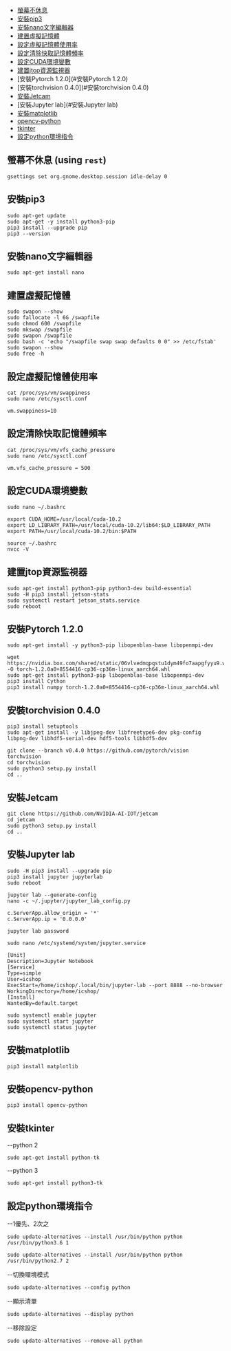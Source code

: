 - [螢幕不休息](#螢幕不休息)
- [安裝pip3](#安裝pip3)
- [安裝nano文字編輯器](#安裝nano文字編輯器)
- [建置虛擬記憶體](#建置虛擬記憶體)
- [設定虛擬記憶體使用率](#設定虛擬記憶體使用率)
- [設定清除快取記憶體頻率](#設定清除快取記憶體頻率)
- [設定CUDA環境變數](#設定CUDA環境變數)
- [建置jtop資源監視器](#建置jtop資源監視器)
- [安裝Pytorch 1.2.0](#安裝Pytorch 1.2.0)
- [安裝torchvision 0.4.0](#安裝torchvision 0.4.0)
- [安裝Jetcam](#安裝Jetcam)
- [安裝Jupyter lab](#安裝Jupyter lab)
- [安裝matplotlib](#安裝matplotlib)
- [opencv-python](#opencv-python)
- [tkinter](#tkinter)
- [設定python環境指令](#設定python環境指令)
## 螢幕不休息 (using `rest`)
```
gsettings set org.gnome.desktop.session idle-delay 0

```
## 安裝pip3
```
sudo apt-get update
sudo apt-get -y install python3-pip
pip3 install --upgrade pip
pip3 --version

```
## 安裝nano文字編輯器
```
sudo apt-get install nano

```
## 建置虛擬記憶體
```
sudo swapon --show
sudo fallocate -l 6G /swapfile
sudo chmod 600 /swapfile
sudo mkswap /swapfile
sudo swapon /swapfile
sudo bash -c 'echo "/swapfile swap swap defaults 0 0" >> /etc/fstab'
sudo swapon --show
sudo free -h

```
## 設定虛擬記憶體使用率
```
cat /proc/sys/vm/swappiness
sudo nano /etc/sysctl.conf
```
```write virtual memory use rate
vm.swappiness=10
```

## 設定清除快取記憶體頻率
```
cat /proc/sys/vm/vfs_cache_pressure
sudo nano /etc/sysctl.conf

```
```write clear cache memory
vm.vfs_cache_pressure = 500
```

## 設定CUDA環境變數
```
sudo nano ~/.bashrc

```
```
export CUDA_HOME=/usr/local/cuda-10.2
export LD_LIBRARY_PATH=/usr/local/cuda-10.2/lib64:$LD_LIBRARY_PATH
export PATH=/usr/local/cuda-10.2/bin:$PATH
```
```
source ~/.bashrc
nvcc -V

```
## 建置jtop資源監視器
```
sudo apt-get install python3-pip python3-dev build-essential
sudo -H pip3 install jetson-stats
sudo systemctl restart jetson_stats.service
sudo reboot

```

## 安裝Pytorch 1.2.0
```
sudo apt-get install -y python3-pip libopenblas-base libopenmpi-dev

```
```
wget https://nvidia.box.com/shared/static/06vlvedmqpqstu1dym49fo7aapgfyyu9.whl -O torch-1.2.0a0+8554416-cp36-cp36m-linux_aarch64.whl
sudo apt-get install python3-pip libopenblas-base libopenmpi-dev
pip3 install Cython
pip3 install numpy torch-1.2.0a0+8554416-cp36-cp36m-linux_aarch64.whl

```

## 安裝torchvision 0.4.0
```
pip3 install setuptools
sudo apt-get install -y libjpeg-dev libfreetype6-dev pkg-config libpng-dev libhdf5-serial-dev hdf5-tools libhdf5-dev

```
```
git clone --branch v0.4.0 https://github.com/pytorch/vision torchvision
cd torchvision
sudo python3 setup.py install
cd ..

```
## 安裝Jetcam
```
git clone https://github.com/NVIDIA-AI-IOT/jetcam
cd jetcam
sudo python3 setup.py install
cd ..

```

## 安裝Jupyter lab
```
sudo -H pip3 install --upgrade pip
pip3 install jupyter jupyterlab
sudo reboot

```
```
jupyter lab --generate-config
nano -c ~/.jupyter/jupyter_lab_config.py

```
```
c.ServerApp.allow_origin = '*'
c.ServerApp.ip = '0.0.0.0'
```
```
jupyter lab password

```
```
sudo nano /etc/systemd/system/jupyter.service

```
```
[Unit]
Description=Jupyter Notebook
[Service]
Type=simple
User=icshop
ExecStart=/home/icshop/.local/bin/jupyter-lab --port 8888 --no-browser
WorkingDirectory=/home/icshop/
[Install]
WantedBy=default.target
```
```
sudo systemctl enable jupyter
sudo systemctl start jupyter
sudo systemctl status jupyter

```

## 安裝matplotlib
```
pip3 install matplotlib

```
## 安裝opencv-python
```
pip3 install opencv-python

```
## 安裝tkinter
--python 2
```
sudo apt-get install python-tk

```
--python 3
```
sudo apt-get install python3-tk

```
## 設定python環境指令
--1優先、2次之
```
sudo update-alternatives --install /usr/bin/python python /usr/bin/python3.6 1
```
```
sudo update-alternatives --install /usr/bin/python python /usr/bin/python2.7 2
```
--切換環境模式
```
sudo update-alternatives --config python

```
--顯示清單
```
sudo update-alternatives --display python

```
--移除設定
```
sudo update-alternatives --remove-all python

```
